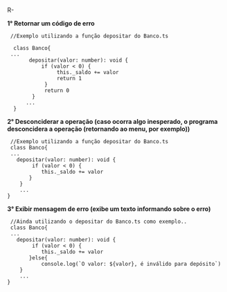

R- 

**1° Retornar um código de erro**
```
 //Exemplo utilizando a função depositar do Banco.ts
 
  class Banco{
 ...
       depositar(valor: number): void {
           if (valor < 0) {
                this._saldo += valor
                return 1
            }
            return 0
        }
      ...
  }
```

**2° Desconciderar a operação (caso ocorra algo inesperado, o programa desconcidera a operação (retornando ao menu, por exemplo))**

```
 //Exemplo utilizando a função depositar do Banco.ts
 class Banco{
 ...
   depositar(valor: number): void {
        if (valor < 0) {
           this._saldo += valor
       }
    }    
    ...
}

```

**3° Exibir mensagem de erro (exibe um texto informando sobre o erro)**

```
 //Ainda utilizando o depositar do Banco.ts como exemplo..
 class Banco{
 ...
   depositar(valor: number): void {
        if (valor < 0) {
           this._saldo += valor
       }else{
           console.log(`O valor: ${valor}, é inválido para depósito`)
    }    
    ...
}
```
